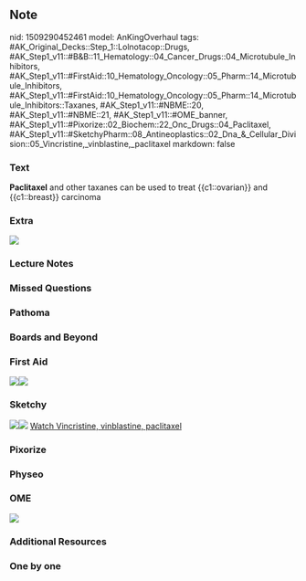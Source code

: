 ## Note
nid: 1509290452461
model: AnKingOverhaul
tags: #AK_Original_Decks::Step_1::Lolnotacop::Drugs, #AK_Step1_v11::#B&B::11_Hematology::04_Cancer_Drugs::04_Microtubule_Inhibitors, #AK_Step1_v11::#FirstAid::10_Hematology_Oncology::05_Pharm::14_Microtubule_Inhibitors, #AK_Step1_v11::#FirstAid::10_Hematology_Oncology::05_Pharm::14_Microtubule_Inhibitors::Taxanes, #AK_Step1_v11::#NBME::20, #AK_Step1_v11::#NBME::21, #AK_Step1_v11::#OME_banner, #AK_Step1_v11::#Pixorize::02_Biochem::22_Onc_Drugs::04_Paclitaxel, #AK_Step1_v11::#SketchyPharm::08_Antineoplastics::02_Dna_&_Cellular_Division::05_Vincristine,_vinblastine,_paclitaxel
markdown: false

### Text
<b>Paclitaxel</b> and other taxanes can be used to treat
{{c1::ovarian}} and {{c1::breast}} carcinoma

### Extra
<img src="paste-10956461572185.jpg">

### Lecture Notes


### Missed Questions


### Pathoma


### Boards and Beyond


### First Aid
<img src="paste-207824877518851.jpg"><img src=
"paste-158763466096643.jpg">

### Sketchy
<img src="paste-381625024118785.jpg" class="resizer"><img src=
"paste-2d88aca14d4002a9c23f2294e9a6f6ac4bdce42c.png" class=
"resizer"> <a href=
"https://dashboard.sketchy.com/study/medical/courses/medical-pharmacology/units/medical-pharmacology-antineoplastics/videos/medical-pharmacology-antineoplastics-dna-and-cellular-division-vincristine-vinblastine-paclitaxel?utm_source=anki&utm_medium=partnership&utm_campaign=february_update&utm_content=medical">
Watch Vincristine, vinblastine, paclitaxel</a>

### Pixorize


### Physeo


### OME
<div class="ome-widget">
  <a href="https://onlinemeded.org?ref=anki"><img src=
  "_OME_AnkiFlashcards_General_4.png"></a>
</div>

### Additional Resources


### One by one

